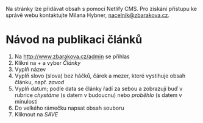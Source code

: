 Na stránky lze přidávat obsah s pomocí Netlify CMS. Pro získání přístupu ke správě webu kontaktujte Milana Hybner, nacelnik@zbarakova.cz.

# Návod na publikaci článků

1. Na http://www.zbarakova.cz/admin se přihlas
2. Klikni na + a vyber _Články_
3. Vyplň název
4. Vyplň slovo (slova) bez háčků, čárek a mezer, které vystihuje obsah článku, např. _zavod_
5. Vyplň datum; podle data se články řadí za sebou a zobrazují buď v rubrice _chystáme_ (s datem v budoucnu) nebo _proběhlo_ (s datem v minulosti
3. Do velkého rámečku napsat obsah souboru
4. Kliknout na _SAVE_
